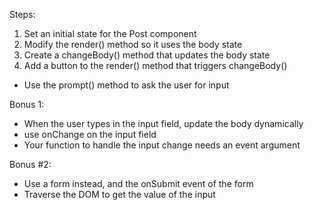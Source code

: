 Steps:

1. Set an initial state for the Post component
2. Modify the render() method so it uses the body state
3. Create a changeBody() method that updates the body state
4. Add a button to the render() method that triggers changeBody()
- Use the prompt() method to ask the user for input

Bonus 1:

- When the user types in the input field, update the body dynamically
- use onChange on the input field
- Your function to handle the input change needs an event argument

Bonus #2:
- Use a form instead, and the onSubmit event of the form
- Traverse the DOM to get the value of the input
